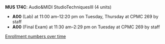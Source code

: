 **MUS 174C**: Audio&MIDI StudioTechniquesIII (4 units)

- **A00** (Lab) at 11:00 am–12:20 pm on Tuesday, Thursday at CPMC 269 by staff
- **A00** (Final Exam) at 11:30 am–2:29 pm on Tuesday at CPMC 269 by staff

[Enrollment numbers over time](./MUS174C.tsv)
